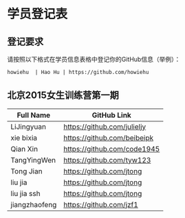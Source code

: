 # 学员登记表

## 登记要求

请按照以下格式在学员信息表格中登记你的GitHub信息（举例）：

```markdown
howiehu  | Hao Hu | https://github.com/howiehu
```

## 北京2015女生训练营第一期

Full Name     | GitHub Link
------------------------|----------------------------------------------------------
LiJingyuan    | https://github.com/julieljy
xie bixia     | https://github.com/beibeipk
Qian Xin      | https://github.com/code1945
TangYingWen   | https://github.com/tyw123
Tong Jian     | https://github.com/jtong
liu  jia      | https://github.com/jtong
liu jia ssh   | https://github.com/jtong
jiangzhaofeng | https://github.com/jzf1
